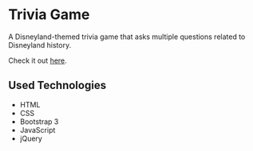 # Trivia Game

A Disneyland-themed trivia game that asks multiple questions related to Disneyland history.

Check it out [here](https://nbernabe09.github.io/TriviaGame).

## Used Technologies

- HTML
- CSS
- Bootstrap 3
- JavaScript
- jQuery